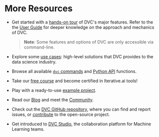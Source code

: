 # More Resources

- Get started with a [hands-on tour] of DVC's major features. Refer to the the
  [User Guide] for deeper knowledge on the approach and mechanics of DVC.

  > **Note**: Some features and options of DVC are only accessible via
  > command-line.

- Explore some [use cases]: high-level solutions that DVC provides to the data
  science industry.

- Browse all available [`dvc` commands] and [Python API] functions.

- Take our [free course] and become certified in Iterative.ai tools!

- Play with a ready-to-use [example project].

- Read our [Blog] and meet the [Community].

- Check out the [DVC GitHub repository], where you can find and report issues,
  or [contribute] to the open-source project.

- Get introduced to [DVC Studio], the collaboration platform for Machine
  Learning teams.

[hands-on tour]: https://dvc.org/doc/start
[user guide]: https://dvc.org/doc/user-guide
[use cases]: https://dvc.org/doc/use-cases
[`dvc` commands]: https://dvc.org/doc/command-reference
[python api]: https://dvc.org/doc/api-reference
[free course]: https://learn.iterative.ai/
[contribute]: https://dvc.org/doc/contributing/core
[example project]: https://github.com/iterative/example-get-started-experiments
[blog]: https://dvc.org/blog
[community]: https://dvc.org/community
[dvc github repository]: https://github.com/iterative/dvc
[dvc studio]: https://studio.dvc.ai/
